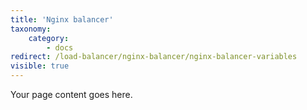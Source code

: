 ```yaml
---
title: 'Nginx balancer'
taxonomy:
    category:
        - docs
redirect: /load-balancer/nginx-balancer/nginx-balancer-variables
visible: true
---
```


Your page content goes here.